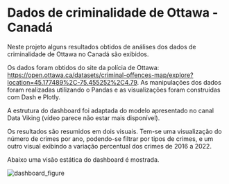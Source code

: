 # Dados de criminalidade de Ottawa - Canadá

Neste projeto alguns resultados obtidos de análises dos dados de criminalidade de Ottawa no Canadá são exibidos.

Os dados foram obtidos do site da polícia de Ottawa: https://open.ottawa.ca/datasets/criminal-offences-map/explore?location=45.177489%2C-75.455252%2C4.79. As manipulações dos dados foram realizadas utilizando o Pandas e as visualizações foram construídas com Dash e Plotly.

A estrutura do dashboard foi adaptada do modelo apresentado no canal Data Viking (vídeo parece não estar mais disponível).

Os resultados são resumidos em dois visuais. Tem-se uma visualização do número de crimes por ano, podendo-se filtrar por tipos de crimes, e um outro visual exibindo a variação percentual dos crimes de 2016 a 2022.

Abaixo uma visão estática do dashboard é mostrada.

![dashboard_figure](https://github.com/gandreguetto/dash-plotly/assets/88217999/5c41c160-fa71-4f72-af09-1472d35191fb)


